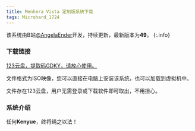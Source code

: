 ```yaml
---
title: Menhera Vista 定制版系统下载
tags: Microhard_1724
---
```


该系统由B站[@AngelaEnder](https://space.bilibili.com/515586861)开发，持续更新，最新版本为**49**。
{:.info}

### 下载链接
               
[123云盘，提取码GDKY，请放心使用。](https://www.123pan.com/s/2HYrVv-G8hFd.html)

文件格式为ISO映像，您可以直接在电脑上安装该系统，也可以加载到虚拟机中。

文件存在123云盘，用户无需登录或下载软件即可取出，不用担心。

### 系统介绍

任何**Kenyue**，终将绳之以法！
